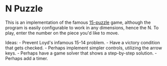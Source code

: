 # N Puzzle
This is an implementation of the famous [15-puzzle](https://en.wikipedia.org/wiki/15_puzzle) game, although the program is easily configurable to work in any dimensions, hence the N. To play, enter the number on the piece you'd like to move.

Ideas:
    - Prevent Loyd's infamous 15-14 problem.
    - Have a victory condition that gets checked.
    - Perhaps implement simpler controls, utilizing the arrow keys.
    - Perhaps have a game solver that shows a step-by-step solution.
    - Perhaps add a timer.